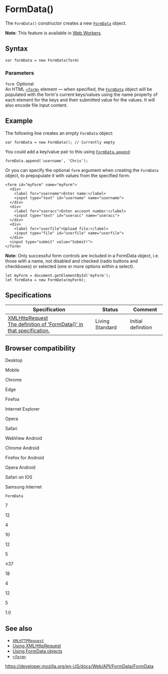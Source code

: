FormData()
==========

The `FormData()` constructor creates a new [`FormData`](../formdata) object.

**Note**: This feature is available in [Web Workers](../web_workers_api).

Syntax
------

    var formData = new FormData(form)

### Parameters

 `form `<span class="badge inline optional">Optional</span>   
An HTML [`<form>`](https://developer.mozilla.org/en-US/docs/Web/HTML/Element/form) element — when specified, the [`FormData`](../formdata) object will be populated with the form's current keys/values using the name property of each element for the keys and their submitted value for the values. It will also encode file input content.

Example
-------

The following line creates an empty `FormData` object:

    var formData = new FormData(); // Currently empty

You could add a key/value pair to this using [`FormData.append`](append):

    formData.append('username', 'Chris');

Or you can specify the optional `form` argument when creating the `FormData` object, to prepopulate it with values from the specified form:

    <form id="myForm" name="myForm">
      <div>
        <label for="username">Enter name:</label>
        <input type="text" id="username" name="username">
      </div>
      <div>
        <label for="useracc">Enter account number:</label>
        <input type="text" id="useracc" name="useracc">
      </div>
      <div>
        <label for="userfile">Upload file:</label>
        <input type="file" id="userfile" name="userfile">
      </div>
      <input type="submit" value="Submit!">
    </form>

**Note**: Only successful form controls are included in a FormData object, i.e. those with a name, not disabled and checked (radio buttons and checkboxes) or selected (one or more options within a select).

    let myForm = document.getElementById('myForm');
    let formData = new FormData(myForm);

Specifications
--------------

<table><thead><tr class="header"><th>Specification</th><th>Status</th><th>Comment</th></tr></thead><tbody><tr class="odd"><td><a href="https://xhr.spec.whatwg.org/#dom-formdata">XMLHttpRequest<br />
<span class="small">The definition of 'FormData()' in that specification.</span></a></td><td><span class="spec-living">Living Standard</span></td><td>Initial definition</td></tr></tbody></table>

Browser compatibility
---------------------

Desktop

Mobile

Chrome

Edge

Firefox

Internet Explorer

Opera

Safari

WebView Android

Chrome Android

Firefox for Android

Opera Android

Safari on IOS

Samsung Internet

`FormData`

7

12

4

10

12

5

≤37

18

4

12

5

1.0

See also
--------

-   [`XMLHTTPRequest`](../xmlhttprequest)
-   [Using XMLHttpRequest](../xmlhttprequest/using_xmlhttprequest)
-   [Using FormData objects](using_formdata_objects)
-   [`<form>`](https://developer.mozilla.org/en-US/docs/Web/HTML/Element/form)

<a href="https://developer.mozilla.org/en-US/docs/Web/API/FormData/FormData" class="_attribution-link">https://developer.mozilla.org/en-US/docs/Web/API/FormData/FormData</a>
